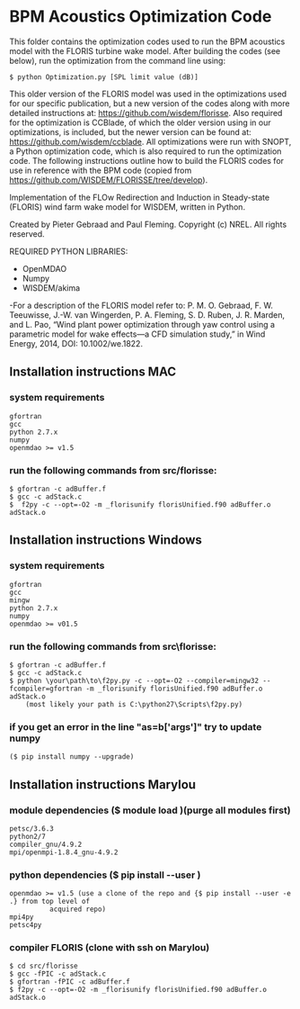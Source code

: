 # BPM Acoustics Optimization Code

This folder contains the optimization codes used to run the BPM acoustics model with the FLORIS turbine wake model. After building the codes (see below), run the optimization from the command line using:

    $ python Optimization.py [SPL limit value (dB)]

This older version of the FLORIS model was used in the optimizations used for our specific publication, but a new version of the codes along with more detailed instructions at: https://github.com/wisdem/florisse. Also required for the optimization is CCBlade, of which the older version using in our optimizations, is included, but the newer version can be found at: https://github.com/wisdem/ccblade. All optimizations were run with SNOPT, a Python optimization code, which is also required to run the optimization code. The following instructions outline how to build the FLORIS codes for use in reference with the BPM code (copied from https://github.com/WISDEM/FLORISSE/tree/develop).

Implementation of the FLOw Redirection and Induction in Steady-state (FLORIS) wind farm wake model for WISDEM, written in Python.

Created by Pieter Gebraad and Paul Fleming. Copyright (c) NREL. All rights reserved.

REQUIRED PYTHON LIBRARIES:
- OpenMDAO
- Numpy
- WISDEM/akima

-For a description of the FLORIS model refer to: P. M. O. Gebraad, F. W. Teeuwisse, J.-W. van Wingerden, P. A. Fleming, S. D. Ruben, J. R. Marden, and L. Pao, “Wind plant power optimization through yaw control using a parametric model for wake effects—a CFD simulation study,” in Wind Energy, 2014, DOI: 10.1002/we.1822.

## Installation instructions MAC  
### system requirements  
    gfortran  
    gcc  
    python 2.7.x  
    numpy  
    openmdao >= v1.5  
### run the following commands from src/florisse:  
    $ gfortran -c adBuffer.f  
    $ gcc -c adStack.c  
    $  f2py -c --opt=-O2 -m _florisunify florisUnified.f90 adBuffer.o adStack.o  


## Installation instructions Windows  
### system requirements  
    gfortran  
    gcc  
    mingw  
    python 2.7.x  
    numpy  
    openmdao >= v01.5
### run the following commands from src\florisse:  
    $ gfortran -c adBuffer.f  
    $ gcc -c adStack.c  
    $ python \your\path\to\f2py.py -c --opt=-O2 --compiler=mingw32 --fcompiler=gfortran -m _florisunify florisUnified.f90 adBuffer.o adStack.o  
        (most likely your path is C:\python27\Scripts\f2py.py)  
### if you get an error in the line "as=b['args']" try to update numpy
    ($ pip install numpy --upgrade)  


## Installation instructions Marylou  
### module dependencies ($ module load <module name>)(purge all modules first)  
    petsc/3.6.3  
    python2/7  
    compiler_gnu/4.9.2  
    mpi/openmpi-1.8.4_gnu-4.9.2  
### python dependencies ($ pip install --user <package name>)  
    openmdao >= v1.5 (use a clone of the repo and {$ pip install --user -e .} from top level of
              acquired repo)  
    mpi4py  
    petsc4py      
### compiler FLORIS (clone with ssh on Marylou)  
    $ cd src/florisse  
    $ gcc -fPIC -c adStack.c  
    $ gfortran -fPIC -c adBuffer.f  
    $ f2py -c --opt=-O2 -m _florisunify florisUnified.f90 adBuffer.o adStack.o   
